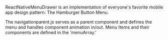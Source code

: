 ReactNativeMenuDrawer is an implementation of everyone's favorite mobile app design pattern: The Hamburger Button Menu.

The navigationparent.js serves as a parent component and defines the menu
and handles component animation in/out. Menu Items and their components are defined in the 'menuArray.'
